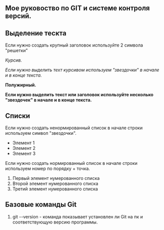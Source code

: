 ## Мое руковоство по GIT и системе контроля версий.

## Выделение тескта

 Если нужно создать крупный заголовок используйте 2 символа "решетки"

*Курсив.*

*Если нужно выделить техт курсивом используем "звездочки" в начале и в конце текста.*

**Полужирный.**

**Если нужно выделить текст или заголовок используйте несколько "звездочек" в начале и в конце текста.**

## Списки

Если нужно создать ненормированный список в начале строки используем символ "звездочки".

* Элемент 1
* Элемент 2
* Элемент 3

Если нужно создать нормированный список в начале строки используем номер по порядку + точка.

1. Первый элемент нумерованного списка
2. Второй элемент нумерованного списка
3. Третий элемент нумерованного списка

## Базовые команды Git

1. git --version - команда показывает установлен ли Git на пк и соответствующую версию программы. 

